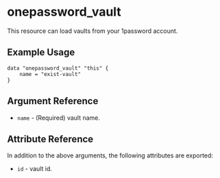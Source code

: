 # onepassword_vault

This resource can load vaults from your 1password account.

## Example Usage

```hcl
data "onepassword_vault" "this" {
    name = "exist-vault"
}
```

## Argument Reference

* `name` - (Required) vault name.

## Attribute Reference

In addition to the above arguments, the following attributes are exported:

* `id` - vault id.
